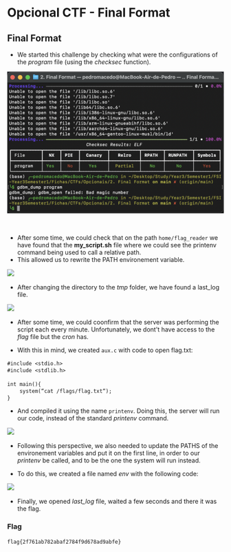 # Opcional CTF - Final Format

## Final Format

- We started this challenge by checking what were the configurations of the _program_ file (using the _checksec_ function).

<p align="center">
<img src="CTFs/Opcionals/Img/2-Final_Format/1.checksec.png" alt="file print - result (flag)" />
</p><br/>

- After some time, we could check that on the path `home/flag_reader` we have found that the **my_script.sh** file where we could see the printenv command being used to call a relative path.
- This allowed us to rewrite the PATH environement variable.

![](https://i.imgur.com/qSIRP21.png)

- After changing the directory to the _tmp_ folder, we have found a last_log file.

![](https://i.imgur.com/oVnHK2D.png)

- After some time, we could coonfirm that the server was performing the script each every minute. Unfortunately, we dont't have access to the _flag_ file but the _cron_ has.

- With this in mind, we created ```aux.c``` with code to open flag.txt:

```
#include <stdio.h>
#include <stdlib.h>

int main(){
    system(“cat /flags/flag.txt“); 
}
```

- And compiled it using the name ```printenv```. Doing this, the server will run our code, instead of the standard _printenv_ command.

![](https://i.imgur.com/grHyLzn.png)

- Following this perspective, we also needed to update the PATHS of the environement variables and put it on the first line, in order to our _printenv_ be called, and to be the one the system will run instead. 

- To do this, we created a file named _env_ with the following code:

![](https://i.imgur.com/EHAN2Q7.png)

- Finally, we opened _last_log_ file, waited a few seconds and there it was the flag.

### Flag

`flag{2f761ab782abaf2784f9d678ad9abfe}`

